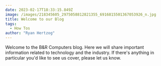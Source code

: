 ```yaml
---
date: 2023-02-17T18:33:15.849Z
image: /images/218345605_2975058812821355_6916815501367053926_n.jpg
title: Welcome to our Blog
tags:
  - How Tos
author: "Ryan Hertzog"
---
```

Welcome to the B&R Computers blog. Here we will share important information related to technology and the industry. If there's anything in particular you'd like to see us cover, please let us know.